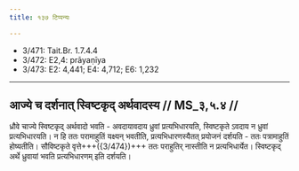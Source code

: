 ```yaml
---
title: १३७ टिप्पन्यः

---
```

- 3/471: Tait.Br. 1.7.4.4
- 3/472: E2,4: prāyaṇīya
- 3/473: E2: 4,441; E4: 4,712; E6: 1,232

____________________________________________


## आज्ये च दर्शनात् स्विष्टकृद् अर्थवादस्य // MS_३,५.४ //

ध्रौवे चाज्ये स्विष्टकृद् अर्थवादो भवति - अवदायावदाय ध्रुवां प्रत्यभिधारयति, स्विष्टकृते ऽवदाय न ध्रुवां प्रत्यभिधारयति। न हि ततः परामाहुतिं यक्ष्यन् भवतीति, प्रत्यभिधारणस्यैतत् प्रयोजनं दर्शयति - ततः पत्रामाहुतिं होष्यतीति। सौविष्टकृते वृत्ते+++({3/474})+++ ततः पराहुतिर् नास्तीति न प्रत्यभिधार्येत। स्विष्टकृद् अर्थे ध्रुवायां भवति प्रत्यभिधारणम् इति दर्शयति।
